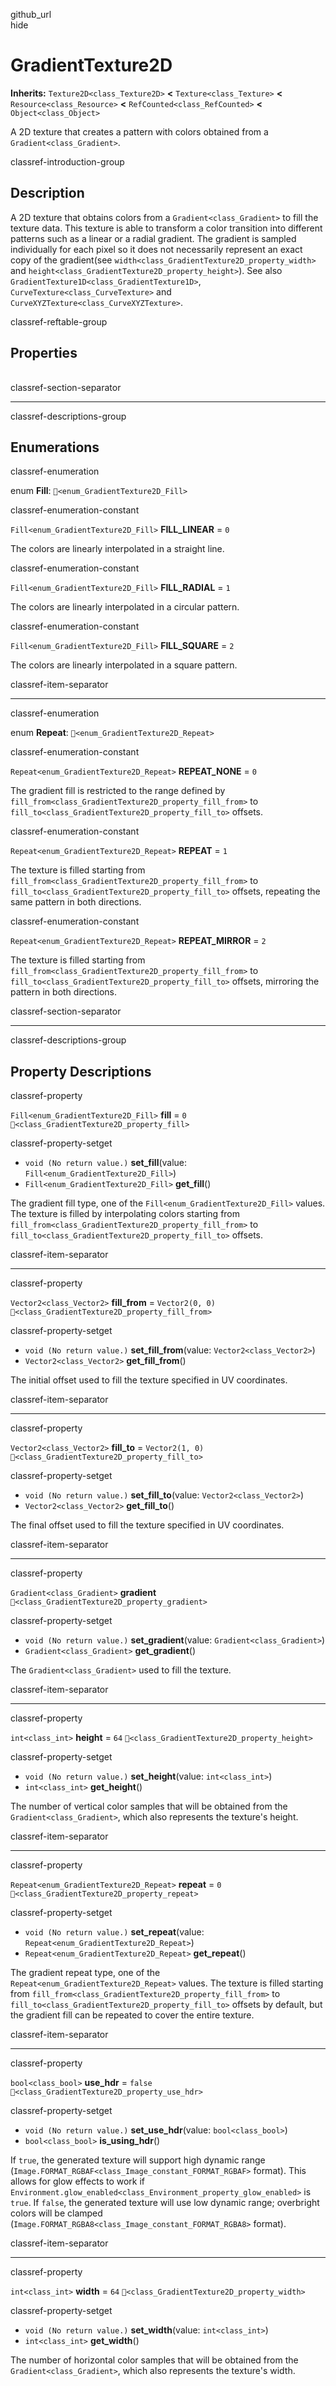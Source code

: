 github\_url  
hide

# GradientTexture2D

**Inherits:** `Texture2D<class_Texture2D>` **&lt;**
`Texture<class_Texture>` **&lt;** `Resource<class_Resource>` **&lt;**
`RefCounted<class_RefCounted>` **&lt;** `Object<class_Object>`

A 2D texture that creates a pattern with colors obtained from a
`Gradient<class_Gradient>`.

classref-introduction-group

## Description

A 2D texture that obtains colors from a `Gradient<class_Gradient>` to
fill the texture data. This texture is able to transform a color
transition into different patterns such as a linear or a radial
gradient. The gradient is sampled individually for each pixel so it does
not necessarily represent an exact copy of the gradient(see
`width<class_GradientTexture2D_property_width>` and
`height<class_GradientTexture2D_property_height>`). See also
`GradientTexture1D<class_GradientTexture1D>`,
`CurveTexture<class_CurveTexture>` and
`CurveXYZTexture<class_CurveXYZTexture>`.

classref-reftable-group

## Properties

<table>
<tbody>
<tr>
</tr>
<tr>
</tr>
<tr>
</tr>
<tr>
</tr>
<tr>
</tr>
<tr>
</tr>
<tr>
</tr>
<tr>
</tr>
<tr>
</tr>
</tbody>
</table>

classref-section-separator

------------------------------------------------------------------------

classref-descriptions-group

## Enumerations

classref-enumeration

enum **Fill**: `🔗<enum_GradientTexture2D_Fill>`

classref-enumeration-constant

`Fill<enum_GradientTexture2D_Fill>` **FILL\_LINEAR** = `0`

The colors are linearly interpolated in a straight line.

classref-enumeration-constant

`Fill<enum_GradientTexture2D_Fill>` **FILL\_RADIAL** = `1`

The colors are linearly interpolated in a circular pattern.

classref-enumeration-constant

`Fill<enum_GradientTexture2D_Fill>` **FILL\_SQUARE** = `2`

The colors are linearly interpolated in a square pattern.

classref-item-separator

------------------------------------------------------------------------

classref-enumeration

enum **Repeat**: `🔗<enum_GradientTexture2D_Repeat>`

classref-enumeration-constant

`Repeat<enum_GradientTexture2D_Repeat>` **REPEAT\_NONE** = `0`

The gradient fill is restricted to the range defined by
`fill_from<class_GradientTexture2D_property_fill_from>` to
`fill_to<class_GradientTexture2D_property_fill_to>` offsets.

classref-enumeration-constant

`Repeat<enum_GradientTexture2D_Repeat>` **REPEAT** = `1`

The texture is filled starting from
`fill_from<class_GradientTexture2D_property_fill_from>` to
`fill_to<class_GradientTexture2D_property_fill_to>` offsets, repeating
the same pattern in both directions.

classref-enumeration-constant

`Repeat<enum_GradientTexture2D_Repeat>` **REPEAT\_MIRROR** = `2`

The texture is filled starting from
`fill_from<class_GradientTexture2D_property_fill_from>` to
`fill_to<class_GradientTexture2D_property_fill_to>` offsets, mirroring
the pattern in both directions.

classref-section-separator

------------------------------------------------------------------------

classref-descriptions-group

## Property Descriptions

classref-property

`Fill<enum_GradientTexture2D_Fill>` **fill** = `0`
`🔗<class_GradientTexture2D_property_fill>`

classref-property-setget

-   `void (No return value.)` **set\_fill**(value:
    `Fill<enum_GradientTexture2D_Fill>`)
-   `Fill<enum_GradientTexture2D_Fill>` **get\_fill**()

The gradient fill type, one of the `Fill<enum_GradientTexture2D_Fill>`
values. The texture is filled by interpolating colors starting from
`fill_from<class_GradientTexture2D_property_fill_from>` to
`fill_to<class_GradientTexture2D_property_fill_to>` offsets.

classref-item-separator

------------------------------------------------------------------------

classref-property

`Vector2<class_Vector2>` **fill\_from** = `Vector2(0, 0)`
`🔗<class_GradientTexture2D_property_fill_from>`

classref-property-setget

-   `void (No return value.)` **set\_fill\_from**(value:
    `Vector2<class_Vector2>`)
-   `Vector2<class_Vector2>` **get\_fill\_from**()

The initial offset used to fill the texture specified in UV coordinates.

classref-item-separator

------------------------------------------------------------------------

classref-property

`Vector2<class_Vector2>` **fill\_to** = `Vector2(1, 0)`
`🔗<class_GradientTexture2D_property_fill_to>`

classref-property-setget

-   `void (No return value.)` **set\_fill\_to**(value:
    `Vector2<class_Vector2>`)
-   `Vector2<class_Vector2>` **get\_fill\_to**()

The final offset used to fill the texture specified in UV coordinates.

classref-item-separator

------------------------------------------------------------------------

classref-property

`Gradient<class_Gradient>` **gradient**
`🔗<class_GradientTexture2D_property_gradient>`

classref-property-setget

-   `void (No return value.)` **set\_gradient**(value:
    `Gradient<class_Gradient>`)
-   `Gradient<class_Gradient>` **get\_gradient**()

The `Gradient<class_Gradient>` used to fill the texture.

classref-item-separator

------------------------------------------------------------------------

classref-property

`int<class_int>` **height** = `64`
`🔗<class_GradientTexture2D_property_height>`

classref-property-setget

-   `void (No return value.)` **set\_height**(value: `int<class_int>`)
-   `int<class_int>` **get\_height**()

The number of vertical color samples that will be obtained from the
`Gradient<class_Gradient>`, which also represents the texture's height.

classref-item-separator

------------------------------------------------------------------------

classref-property

`Repeat<enum_GradientTexture2D_Repeat>` **repeat** = `0`
`🔗<class_GradientTexture2D_property_repeat>`

classref-property-setget

-   `void (No return value.)` **set\_repeat**(value:
    `Repeat<enum_GradientTexture2D_Repeat>`)
-   `Repeat<enum_GradientTexture2D_Repeat>` **get\_repeat**()

The gradient repeat type, one of the
`Repeat<enum_GradientTexture2D_Repeat>` values. The texture is filled
starting from `fill_from<class_GradientTexture2D_property_fill_from>` to
`fill_to<class_GradientTexture2D_property_fill_to>` offsets by default,
but the gradient fill can be repeated to cover the entire texture.

classref-item-separator

------------------------------------------------------------------------

classref-property

`bool<class_bool>` **use\_hdr** = `false`
`🔗<class_GradientTexture2D_property_use_hdr>`

classref-property-setget

-   `void (No return value.)` **set\_use\_hdr**(value:
    `bool<class_bool>`)
-   `bool<class_bool>` **is\_using\_hdr**()

If `true`, the generated texture will support high dynamic range
(`Image.FORMAT_RGBAF<class_Image_constant_FORMAT_RGBAF>` format). This
allows for glow effects to work if
`Environment.glow_enabled<class_Environment_property_glow_enabled>` is
`true`. If `false`, the generated texture will use low dynamic range;
overbright colors will be clamped
(`Image.FORMAT_RGBA8<class_Image_constant_FORMAT_RGBA8>` format).

classref-item-separator

------------------------------------------------------------------------

classref-property

`int<class_int>` **width** = `64`
`🔗<class_GradientTexture2D_property_width>`

classref-property-setget

-   `void (No return value.)` **set\_width**(value: `int<class_int>`)
-   `int<class_int>` **get\_width**()

The number of horizontal color samples that will be obtained from the
`Gradient<class_Gradient>`, which also represents the texture's width.
